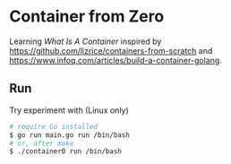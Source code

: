 # Container from Zero

Learning *What Is A Container* inspired by https://github.com/lizrice/containers-from-scratch and https://www.infoq.com/articles/build-a-container-golang.

## Run

Try experiment with (Linux only)

```sh
# require Go installed
$ go run main.go run /bin/bash
# or, after make
$ ./container0 run /bin/bash
```
